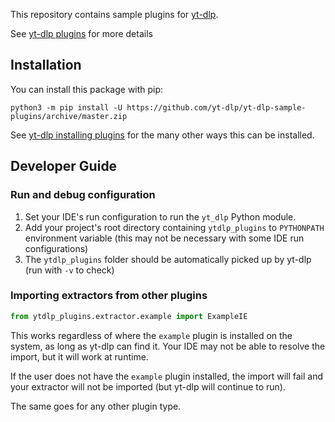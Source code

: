 This repository contains sample plugins for [yt-dlp](https://github.com/yt-dlp/yt-dlp#readme). 

See [yt-dlp plugins](https://github.com/yt-dlp/yt-dlp#plugins) for more details


## Installation
You can install this package with pip:
```
python3 -m pip install -U https://github.com/yt-dlp/yt-dlp-sample-plugins/archive/master.zip
```

See [yt-dlp installing plugins](https://github.com/yt-dlp/yt-dlp#installing-plugins) for the many other ways this can be installed.


## Developer Guide

### Run and debug configuration
1. Set your IDE's run configuration to run the `yt_dlp` Python module.
2. Add your project's root directory containing `ytdlp_plugins` to `PYTHONPATH` environment variable (this may not be necessary with some IDE run configurations)
3. The `ytdlp_plugins` folder should be automatically picked up by yt-dlp (run with `-v` to check)


### Importing extractors from other plugins

```py
from ytdlp_plugins.extractor.example import ExampleIE
```

This works regardless of where the `example` plugin is installed on the system, as long as yt-dlp can find it. 
Your IDE may not be able to resolve the import, but it will work at runtime.

If the user does not have the `example` plugin installed, the import will fail and your extractor will not be imported (but yt-dlp will continue to run). 

The same goes for any other plugin type.
